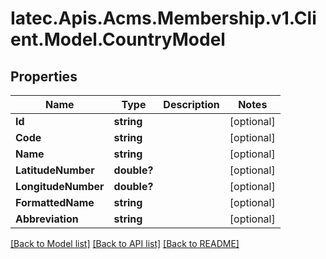 # Iatec.Apis.Acms.Membership.v1.Client.Model.CountryModel
## Properties

Name | Type | Description | Notes
------------ | ------------- | ------------- | -------------
**Id** | **string** |  | [optional] 
**Code** | **string** |  | [optional] 
**Name** | **string** |  | [optional] 
**LatitudeNumber** | **double?** |  | [optional] 
**LongitudeNumber** | **double?** |  | [optional] 
**FormattedName** | **string** |  | [optional] 
**Abbreviation** | **string** |  | [optional] 

[[Back to Model list]](../README.md#documentation-for-models) [[Back to API list]](../README.md#documentation-for-api-endpoints) [[Back to README]](../README.md)

